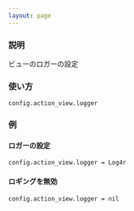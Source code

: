 ```yaml
---
layout: page
---
```

### 説明
ビューのロガーの設定

### 使い方
    config.action_view.logger

### 例
#### ロガーの設定
    config.action_view.logger = Log4r
#### ロギングを無効
    config.action_view.logger = nil